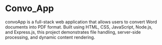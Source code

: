 # Convo_App
convoApp is a full-stack web application that allows users to convert Word documents into PDF format. Built using HTML, CSS, JavaScript, Node.js, and Express.js, this project demonstrates file handling, server-side processing, and dynamic content rendering. 
